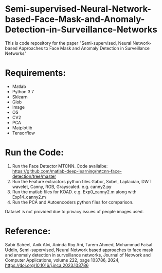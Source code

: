 # Semi-supervised-Neural-Network-based-Face-Mask-and-Anomaly-Detection-in-Surveillance-Networks
This is code repository for the paper "Semi-supervised, Neural Network-based Approaches to Face Mask and Anomaly Detection in Surveillance Networks"
# Requirements:
* Matlab
* Python 3.7
* Sklearn 
* Glob
* Image
* OS
* CV2
* PCA
* Matplotlib
* Tensorflow

# Run the Code:
1. Run the Face Detector MTCNN. Code availalbe: https://github.com/matlab-deep-learning/mtcnn-face-detection/tree/master
2. Run the Feature extractors python files Gabor, Sobel, Laplacian, DWT wavelet, Canny, RGB, Grayscaled. e.g. canny2.py
3. Run the matlab files for KOAD. e.g. Exp0_canny2.m along with Exp14_canny2.m
4. Run the PCA and Autoencoders python files for comparison.

Dataset is not provided due to privacy issues of people images used.

# Reference:
Sabir Saheel, Anik Alvi, Aninda Roy Ani, Tarem Ahmed, Mohammad Faisal Uddin, Semi-supervised, Neural Network based approaches to face mask and anomaly detection in surveillance networks,
Journal of Network and Computer Applications, volume 222, page 103786, 2024, https://doi.org/10.1016/j.jnca.2023.103786
